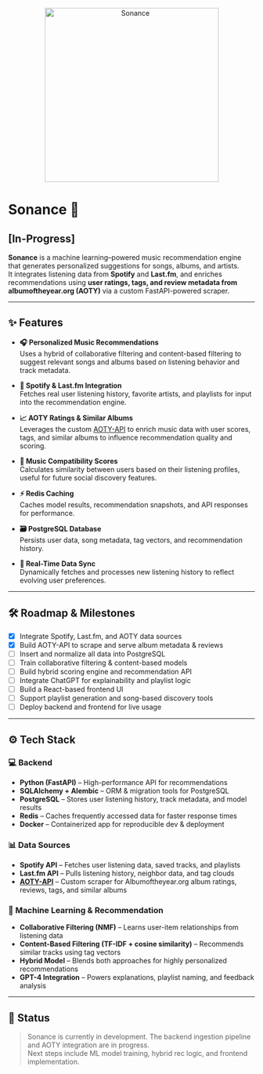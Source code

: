 <p align="center">
  <img src="https://github.com/user-attachments/assets/215f9adb-6c23-447a-ba7a-e07051a9f413" alt="Sonance" width="355"/>
</p>

# Sonance 🎼 
## [In-Progress]

**Sonance** is a machine learning–powered music recommendation engine that generates personalized suggestions for songs, albums, and artists.  
It integrates listening data from **Spotify** and **Last.fm**, and enriches recommendations using **user ratings, tags, and review metadata from albumoftheyear.org (AOTY)** via a custom FastAPI-powered scraper.

---

## ✨ Features

- **🎧 Personalized Music Recommendations**  
  Uses a hybrid of collaborative filtering and content-based filtering to suggest relevant songs and albums based on listening behavior and track metadata.

- **🔗 Spotify & Last.fm Integration**  
  Fetches real user listening history, favorite artists, and playlists for input into the recommendation engine.

- **📈 AOTY Ratings & Similar Albums**  
  Leverages the custom [AOTY-API](https://github.com/connergroth/aoty-api) to enrich music data with user scores, tags, and similar albums to influence recommendation quality and scoring.

- **🧠 Music Compatibility Scores**  
  Calculates similarity between users based on their listening profiles, useful for future social discovery features.

- **⚡ Redis Caching**  
  Caches model results, recommendation snapshots, and API responses for performance.

- **🗃 PostgreSQL Database**  
  Persists user data, song metadata, tag vectors, and recommendation history.

- **📡 Real-Time Data Sync**  
  Dynamically fetches and processes new listening history to reflect evolving user preferences.

---

## 🛠 Roadmap & Milestones

- [x] Integrate Spotify, Last.fm, and AOTY data sources  
- [x] Build AOTY-API to scrape and serve album metadata & reviews  
- [ ] Insert and normalize all data into PostgreSQL  
- [ ] Train collaborative filtering & content-based models  
- [ ] Build hybrid scoring engine and recommendation API  
- [ ] Integrate ChatGPT for explainability and playlist logic  
- [ ] Build a React-based frontend UI  
- [ ] Support playlist generation and song-based discovery tools  
- [ ] Deploy backend and frontend for live usage

---

## ⚙️ Tech Stack

### 💻 Backend
- **Python (FastAPI)** – High-performance API for recommendations  
- **SQLAlchemy + Alembic** – ORM & migration tools for PostgreSQL  
- **PostgreSQL** – Stores user listening history, track metadata, and model results  
- **Redis** – Caches frequently accessed data for faster response times  
- **Docker** – Containerized app for reproducible dev & deployment

### 📊 Data Sources
- **Spotify API** – Fetches user listening data, saved tracks, and playlists  
- **Last.fm API** – Pulls listening history, neighbor data, and tag clouds  
- **[AOTY-API](https://github.com/connergroth/aoty-api)** – Custom scraper for Albumoftheyear.org album ratings, reviews, tags, and similar albums

### 🤖 Machine Learning & Recommendation
- **Collaborative Filtering (NMF)** – Learns user-item relationships from listening data  
- **Content-Based Filtering (TF-IDF + cosine similarity)** – Recommends similar tracks using tag vectors  
- **Hybrid Model** – Blends both approaches for highly personalized recommendations  
- **GPT-4 Integration** – Powers explanations, playlist naming, and feedback analysis

---

## 📌 Status

> Sonance is currently in development. The backend ingestion pipeline and AOTY integration are in progress.  
> Next steps include ML model training, hybrid rec logic, and frontend implementation.



